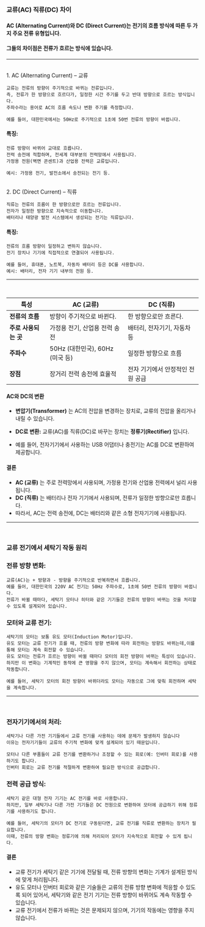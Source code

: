 ### 교류(AC) 직류(DC) 차이

#### AC (Alternating Current)와 DC (Direct Current)는 전기의 흐름 방식에 따른 두 가지 주요 전류 유형입니다.

#### 그들의 차이점은 전류가 흐르는 방식에 있습니다.

---
<br>
1. AC (Alternating Current) – 교류

```   
교류는 전류의 방향이 주기적으로 바뀌는 전류입니다.
즉, 전류가 한 방향으로 흐르다가, 일정한 시간 주기를 두고 반대 방향으로 흐르는 방식입니다.
주파수라는 용어로 AC의 흐름 속도나 변환 주기를 측정합니다.

예를 들어, 대한민국에서는 50Hz로 주기적으로 1초에 50번 전류의 방향이 바뀝니다.
```  
#### 특징:

```
전류 방향이 바뀌어 교대로 흐릅니다.
전력 송전에 적합하며, 전세계 대부분의 전력망에서 사용됩니다.
가정용 전원(벽면 콘센트)과 산업용 전력은 교류입니다.

예시: 가정용 전기, 발전소에서 송전되는 전기 등.
```
<br>
2. DC (Direct Current) – 직류

```
직류는 전류의 흐름이 한 방향으로만 흐르는 전류입니다.
전자가 일정한 방향으로 지속적으로 이동합니다.
배터리나 태양광 발전 시스템에서 생성되는 전기는 직류입니다.
```
#### 특징:

```
전류의 흐름 방향이 일정하고 변하지 않습니다.
전기 장치나 기기에 직접적으로 연결되어 사용됩니다.

예를 들어, 휴대폰, 노트북, 자동차 배터리 등은 DC를 사용합니다.
예시: 배터리, 전자 기기 내부의 전원 등.
```
---
<br>

| **특성**          | **AC (교류)**                   | **DC (직류)**                |
|-------------------|--------------------------------|-----------------------------|
| **전류의 흐름**    | 방향이 주기적으로 바뀐다.       | 한 방향으로만 흐른다.         |
| **주로 사용되는 곳** | 가정용 전기, 산업용 전력 송전   | 배터리, 전자기기, 자동차 등    |
| **주파수**        | 50Hz (대한민국), 60Hz (미국 등) | 일정한 방향으로 흐름         |
| **장점**          | 장거리 전력 송전에 효율적        | 전자 기기에서 안정적인 전원 공급 |


#### AC와 DC의 변환

- **변압기(Transformer)** 는 AC의 전압을 변경하는 장치로, 교류의 전압을 올리거나 내릴 수 있습니다.

- **DC로 변환:** 교류(AC)를 직류(DC)로 바꾸는 장치는 **정류기(Rectifier)** 입니다.  
  
- 예를 들어, 전자기기에서 사용하는 USB 어댑터나 충전기는 AC를 DC로 변환하여 제공합니다.

  
#### 결론

- **AC (교류)** 는 주로 전력망에서 사용되며, 가정용 전기와 산업용 전력에서 널리 사용됩니다.
- **DC (직류)** 는 배터리나 전자 기기에서 사용되며, 전류가 일정한 방향으로만 흐릅니다.
- 따라서, AC는 전력 송전에, DC는 배터리와 같은 소형 전자기기에 사용됩니다.

---
<br>

### 교류 전기에서 세탁기 작동 원리

### 전류 방향 변화:
```
교류(AC)는 + 방향과 - 방향을 주기적으로 반복하면서 흐릅니다.
예를 들어, 대한민국의 220V AC 전기는 50Hz 주파수로, 1초에 50번 전류의 방향이 바뀝니다.
전류가 바뀔 때마다, 세탁기 모터나 히터와 같은 기기들은 전류의 방향이 바뀌는 것을 처리할 수 있도록 설계되어 있습니다.
```
### 모터와 교류 전기:
```
세탁기의 모터는 보통 유도 모터(Induction Motor)입니다.
유도 모터는 교류 전기가 흐를 때, 전류의 방향 변화에 따라 회전하는 방향도 바뀌는데,이를 통해 모터는 계속 회전할 수 있습니다.
유도 모터는 전류가 흐르는 방향이 바뀔 때마다 모터의 회전 방향이 바뀌는 특성이 있습니다.
하지만 이 변화는 기계적인 동작에 큰 영향을 주지 않으며, 모터는 계속해서 회전하는 상태로 작동합니다.

예를 들어, 세탁기 모터의 회전 방향이 바뀌더라도 모터는 자동으로 그에 맞춰 회전하며 세탁을 계속합니다.
```
---
<br>

### 전자기기에서의 처리:
```
세탁기나 다른 가전 기기들에서 교류 전기를 사용하는 데에 문제가 발생하지 않습니다
이유는 전자기기들이 교류의 주기적 변화에 맞게 설계되어 있기 때문입니다.

모터나 다른 부품들이 교류 전기를 변환하거나 조정할 수 있는 회로(예: 인버터 회로)를 사용하기도 합니다.
인버터 회로는 교류 전기를 적절하게 변환하여 필요한 방식으로 공급합니다.
```

### 전력 공급 방식:
```
세탁기 같은 대형 전자 기기는 AC 전기를 바로 사용합니다.
하지만, 일부 세탁기나 다른 가전 기기들은 DC 전원으로 변환하여 모터에 공급하기 위해 정류기를 사용하기도 합니다.

예를 들어, 세탁기의 모터가 DC 전기로 구동된다면, 교류 전기를 직류로 변환하는 장치가 필요합니다.
이때, 전류의 방향 변화는 정류기에 의해 처리되어 모터가 지속적으로 회전할 수 있게 됩니다.
```

#### 결론
- 교류 전기가 세탁기 같은 기기에 전달될 때, 전류 방향의 변화는 기계가 설계된 방식에 맞게 처리됩니다.
- 유도 모터나 인버터 회로와 같은 기술들은 교류의 전류 방향 변화에 적응할 수 있도록 되어 있어서, 세탁기와 같은 전기 기기는 전류 방향이 바뀌어도 계속 작동할 수 있습니다.
- 교류 전기에서 전류가 바뀌는 것은 문제되지 않으며, 기기의 작동에는 영향을 주지 않습니다.


